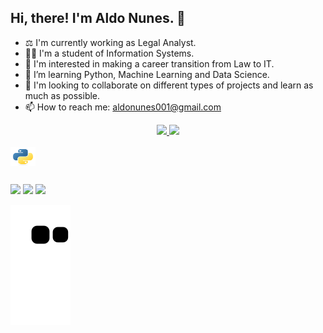 ## Hi, there! I'm Aldo Nunes. 👋
- ⚖️ I'm currently working as Legal Analyst.
- 👨‍🎓 I'm a student of Information Systems.
- 👀 I'm interested in making a career transition from Law to IT.
- 🌱 I’m learning Python, Machine Learning and Data Science.
- 💞️ I'm looking to collaborate on different types of projects and learn as much as possible.
- 📫 How to reach me: aldonunes001@gmail.com
<div align="center">
  <a href="https://github.com/aldonunes001">
  <img height="180em" src="https://github-readme-stats.vercel.app/api?username=aldonunes001&show_icons=true&theme=dracula&include_all_commits=true&count_private=true"/> <img height="180em" widt="200" src="https://github-readme-stats.vercel.app/api/top-langs/?username=aldonunes001&layout=compact&langs_count=7&theme=dracula"/>
</div>
<div style="display: inline_block"><br>
  <img align="center" alt="Aldo-Python" height="30" width="40" src="https://raw.githubusercontent.com/devicons/devicon/master/icons/python/python-original.svg">
</div>
  
  ##
 
<div> 
  <a href="https://instagram.com/aldonunes001" target="_blank"><img src="https://img.shields.io/badge/-Instagram-%23E4405F?style=for-the-badge&logo=instagram&logoColor=white" target="_blank"></a>
  <a href = "mailto:aldonunes001@gmail.com"><img src="https://img.shields.io/badge/-Gmail-%23333?style=for-the-badge&logo=gmail&logoColor=white" target="_blank"></a>
  <a href="https://www.linkedin.com/in/aldo-nunes-546750231" target="_blank"><img src="https://img.shields.io/badge/-LinkedIn-%230077B5?style=for-the-badge&logo=linkedin&logoColor=white" target="_blank"></a> 
 
  ![Snake animation](https://github.com/aldonunes001/aldonunes001/blob/output/github-contribution-grid-snake.svg)
 
</div>


<!---
AldoNunes001/AldoNunes001 is a ✨ special ✨ repository because its `README.md` (this file) appears on your GitHub profile.
You can click the Preview link to take a look at your changes.
--->
